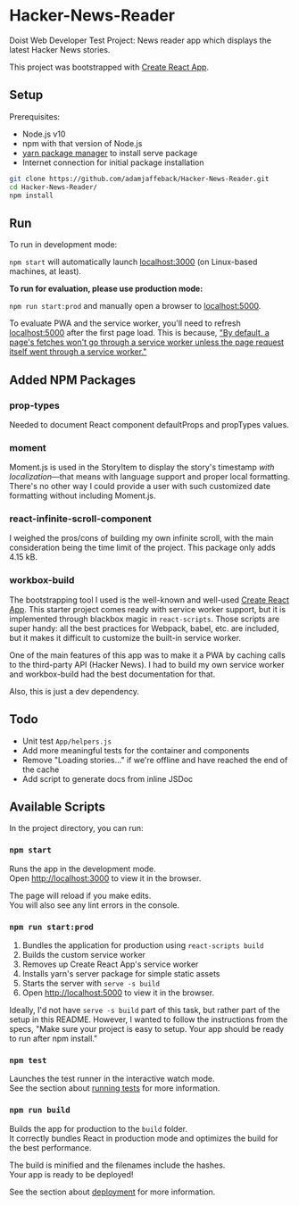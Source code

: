 # Hacker-News-Reader
Doist Web Developer Test Project: News reader app which displays the latest Hacker News stories.

This project was bootstrapped with [Create React App](https://github.com/facebook/create-react-app).

## Setup

Prerequisites:
- Node.js v10
- npm with that version of Node.js
- [yarn package manager](https://yarnpkg.com/en/docs/install) to install serve package
- Internet connection for initial package installation

```bash
git clone https://github.com/adamjaffeback/Hacker-News-Reader.git
cd Hacker-News-Reader/
npm install
```

## Run

To run in development mode:

`npm start` will automatically launch [localhost:3000](localhost:3000) (on Linux-based machines, at least).

**To run for evaluation, please use production mode:**

`npm run start:prod` and manually open a browser to [localhost:5000](localhost:5000).

To evaluate PWA and the service worker, you'll need to refresh [localhost:5000](localhost:5000)
after the first page load. This is because, ["By default, a page's fetches won't
go through a service worker unless the page request itself went through a
service worker."](https://developers.google.com/web/fundamentals/primers/service-workers/lifecycle#the_first_service_worker)

## Added NPM Packages

### prop-types

Needed to document React component defaultProps and propTypes values.

### moment

Moment.js is used in the StoryItem to display the story's timestamp *with localization*—that means with language support and proper local formatting. There's no other way I could provide a user with such customized date formatting without including Moment.js.

### react-infinite-scroll-component

I weighed the pros/cons of building my own infinite scroll, with the main consideration being the time limit of the project. This package only adds 4.15 kB.

### workbox-build

The bootstrapping tool I used is the well-known and well-used [Create React App](https://github.com/facebook/create-react-app). This starter project comes ready with service worker support, but it is implemented through blackbox magic in `react-scripts`. Those scripts are super handy: all the best practices for Webpack, babel, etc. are included, but it makes it difficult to customize the built-in service worker.

One of the main features of this app was to make it a PWA by caching calls to the third-party API (Hacker News). I had to build my own service worker and workbox-build had the best documentation for that.

Also, this is just a dev dependency.

## Todo

- Unit test `App/helpers.js`
- Add more meaningful tests for the container and components
- Remove "Loading stories..." if we're offline and have reached the end of the
cache
- Add script to generate docs from inline JSDoc

## Available Scripts

In the project directory, you can run:

### `npm start`

Runs the app in the development mode.<br>
Open [http://localhost:3000](http://localhost:3000) to view it in the browser.

The page will reload if you make edits.<br>
You will also see any lint errors in the console.

### `npm run start:prod`

1. Bundles the application for production using `react-scripts build`
1. Builds the custom service worker
1. Removes up Create React App's service worker
1. Installs yarn's server package for simple static assets
1. Starts the server with `serve -s build`
1. Open [http://localhost:5000](http://localhost:5000) to view it in the browser.

Ideally, I'd not have `serve -s build` part of this task, but rather part of the
setup in this README. However, I wanted to follow the instructions from the
specs, "Make sure your project is easy to setup. Your app should be ready to run
after npm install."

### `npm test`

Launches the test runner in the interactive watch mode.<br>
See the section about [running tests](https://facebook.github.io/create-react-app/docs/running-tests) for more information.

### `npm run build`

Builds the app for production to the `build` folder.<br>
It correctly bundles React in production mode and optimizes the build for the best performance.

The build is minified and the filenames include the hashes.<br>
Your app is ready to be deployed!

See the section about [deployment](https://facebook.github.io/create-react-app/docs/deployment) for more information.
